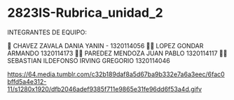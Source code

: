 # 2823IS-Rubrica_unidad_2

INTEGRANTES DE EQUIPO:

🙋 CHAVEZ ZAVALA DANIA YANIN - 1320114056
🙋‍♂️ LOPEZ GONDAR ARMANDO 1320114173
🙋‍♂️ PAREDEZ MENDOZA JUAN PABLO 1320114117
🙋‍♂️ SEBASTIAN ILDEFONSO IRVING GREGORIO 1320114046


https://64.media.tumblr.com/c32b189daf8a5d67ba9b332e7a6a3eec/6fac0bffd5a4e312-11/s1280x1920/dfb2046adef9385f711e9865e31fe96dd6f53a4d.gifv
